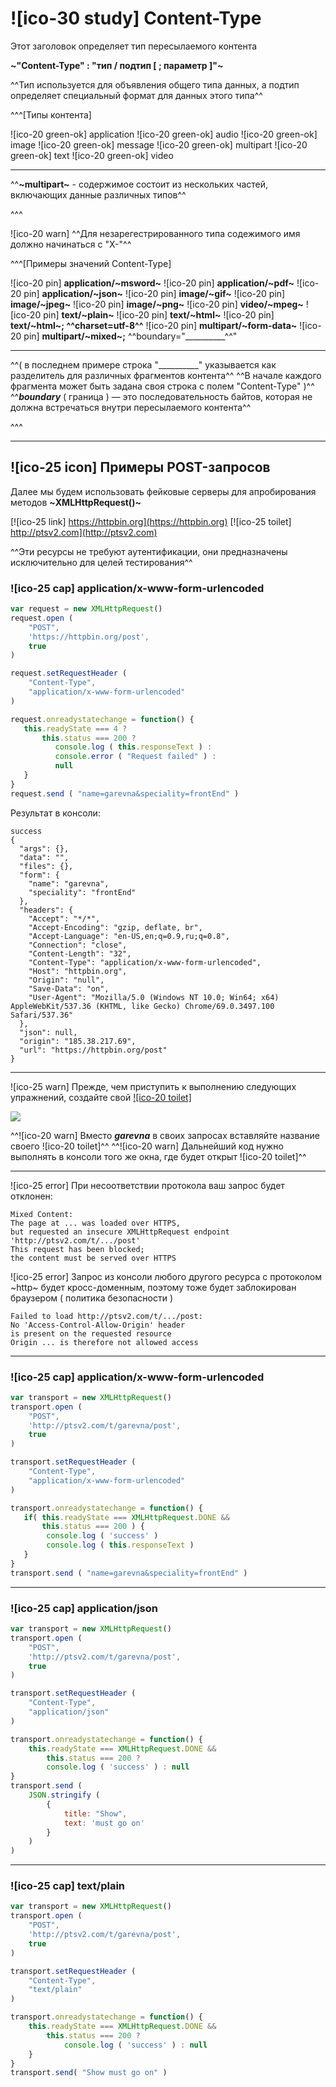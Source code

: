 # ![ico-30 study] Content-Type

Этот заголовок определяет тип пересылаемого контента

**~"Content-Type"  :  "тип  /  подтип  [ ; параметр ]"~**

^^Тип используется для объявления общего типа данных, а подтип определяет специальный формат для данных этого типа^^

^^^[Типы контента]

![ico-20 green-ok] application
![ico-20 green-ok] audio
![ico-20 green-ok] image
![ico-20 green-ok] message
![ico-20 green-ok] multipart
![ico-20 green-ok] text
![ico-20 green-ok] video

_______________________

^^**~multipart~**  - содержимое состоит из нескольких частей, включающих данные различных типов^^

^^^

![ico-20 warn] ^^Для незарегестрированного типа содежимого имя должно начинаться с "X-"^^

^^^[Примеры значений Content-Type]

![ico-20 pin] **application/~msword~**
![ico-20 pin] **application/~pdf~**
![ico-20 pin] **application/~json~**
![ico-20 pin] **image/~gif~**
![ico-20 pin] **image/~jpeg~**
![ico-20 pin] **image/~png~**
![ico-20 pin] **video/~mpeg~**
![ico-20 pin] **text/~plain~**
![ico-20 pin] **text/~html~**
![ico-20 pin] **text/~html~; ^^charset=utf-8^^**
![ico-20 pin] **multipart/~form-data~**
![ico-20 pin] **multipart/~mixed~;** ^^boundary="&#95;&#95;&#95;&#95;&#95;&#95;&#95;&#95;&#95;&#95;^^"

___________________

^^( в последнем примере строка "&#95;&#95;&#95;&#95;&#95;&#95;&#95;&#95;&#95;&#95;" указывается как разделитель для различных фрагментов контента^^
^^В начале каждого фрагмента может быть задана своя строка с полем "Content-Type" )^^
^^**_boundary_** ( граница ) — это последовательность байтов, которая не должна встречаться внутри пересылаемого контента^^

^^^

________________________________________

## ![ico-25 icon] Примеры POST-запросов

Далее мы будем использовать фейковые серверы для апробирования методов  **~XMLHttpRequest()~**

[![ico-25 link] https://httpbin.org](https://httpbin.org)
[![ico-25 toilet] http://ptsv2.com](http://ptsv2.com)

^^Эти ресурсы не требуют аутентификации, они предназначены исключительно для целей тестирования^^

### ![ico-25 cap] application/x-www-form-urlencoded

~~~~js
var request = new XMLHttpRequest()
request.open (
    "POST",
    'https://httpbin.org/post',
    true
)

request.setRequestHeader (
    "Content-Type",
    "application/x-www-form-urlencoded"
)

request.onreadystatechange = function() {
   this.readyState === 4 ?
       this.status === 200 ?
          console.log ( this.responseText ) :
          console.error ( "Request failed" ) :
          null
   }
}
request.send ( "name=garevna&speciality=frontEnd" )
~~~~

Результат в консоли:

~~~~console
success
{
  "args": {},
  "data": "",
  "files": {},
  "form": {
    "name": "garevna",
    "speciality": "frontEnd"
  },
  "headers": {
    "Accept": "*/*",
    "Accept-Encoding": "gzip, deflate, br",
    "Accept-Language": "en-US,en;q=0.9,ru;q=0.8",
    "Connection": "close",
    "Content-Length": "32",
    "Content-Type": "application/x-www-form-urlencoded",
    "Host": "httpbin.org",
    "Origin": "null",
    "Save-Data": "on",
    "User-Agent": "Mozilla/5.0 (Windows NT 10.0; Win64; x64) AppleWebKit/537.36 (KHTML, like Gecko) Chrome/69.0.3497.100 Safari/537.36"
  },
  "json": null,
  "origin": "185.38.217.69",
  "url": "https://httpbin.org/post"
}
~~~~

_______________________________


![ico-25 warn]
Прежде, чем приступить к выполнению следующих упражнений, создайте свой [![ico-20 toilet]](http://ptsv2.com)

![](src/images/lessons/ptsv2.png)

^^![ico-20 warn] Вместо **_garevna_** в своих запросах вставляйте название своего ![ico-20 toilet]^^
^^![ico-20 warn] Дальнейший код  нужно выполнять в консоли того же окна, где будет открыт ![ico-20 toilet]^^

____________________________________

![ico-25 error] При несоответствии протокола  ваш запрос будет отклонен:

~~~console
Mixed Content:
The page at ... was loaded over HTTPS,
but requested an insecure XMLHttpRequest endpoint
'http://ptsv2.com/t/.../post'
This request has been blocked;
the content must be served over HTTPS
~~~

![ico-25 error] Запрос из консоли любого другого ресурса с протоколом ~http~ будет кросс-доменным, поэтому тоже будет заблокирован браузером ( политика безопасности )

~~~console
Failed to load http://ptsv2.com/t/.../post:
No 'Access-Control-Allow-Origin' header
is present on the requested resource
Origin ... is therefore not allowed access
~~~

___________________________________________

### ![ico-25 cap] application/x-www-form-urlencoded

~~~~js
var transport = new XMLHttpRequest()
transport.open (
    "POST",
    'http://ptsv2.com/t/garevna/post',
    true
)

transport.setRequestHeader (
    "Content-Type",
    "application/x-www-form-urlencoded"
)

transport.onreadystatechange = function() {
   if( this.readyState === XMLHttpRequest.DONE &&
       this.status === 200 ) {
        console.log ( 'success' )
        console.log ( this.responseText )
   }
}
transport.send ( "name=garevna&speciality=frontEnd" )
~~~~

_____________________________

### ![ico-25 cap] application/json

~~~~js
var transport = new XMLHttpRequest()
transport.open (
    "POST",
    'http://ptsv2.com/t/garevna/post',
    true
)

transport.setRequestHeader (
    "Content-Type",
    "application/json"
)

transport.onreadystatechange = function() {
    this.readyState === XMLHttpRequest.DONE &&
        this.status === 200 ?
        console.log ( 'success' ) : null
}
transport.send (
    JSON.stringify (
        {
            title: "Show",
            text: 'must go on'
        }
    )
)
~~~~

__________________________________________

### ![ico-25 cap] text/plain

~~~~javascript
var transport = new XMLHttpRequest()
transport.open (
    "POST",
    'http://ptsv2.com/t/garevna/post',
    true
)

transport.setRequestHeader (
    "Content-Type",
    "text/plain"
)

transport.onreadystatechange = function() {
    this.readyState === XMLHttpRequest.DONE &&
        this.status === 200 ?
            console.log ( 'success' ) : null
    }
}
transport.send( "Show must go on" )
~~~~

